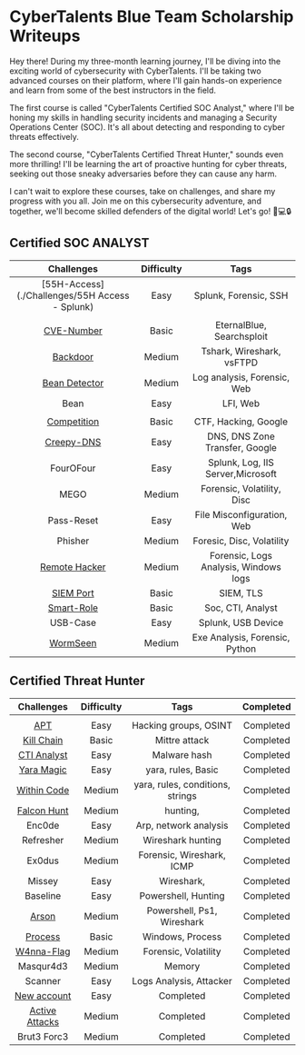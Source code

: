 # CyberTalents Blue Team Scholarship Writeups

Hey there! During my three-month learning journey, I'll be diving into the exciting world of cybersecurity with CyberTalents. I'll be taking two advanced courses on their platform, where I'll gain hands-on experience and learn from some of the best instructors in the field.

The first course is called "CyberTalents Certified SOC Analyst," where I'll be honing my skills in handling security incidents and managing a Security Operations Center (SOC). It's all about detecting and responding to cyber threats effectively.

The second course, "CyberTalents Certified Threat Hunter," sounds even more thrilling! I'll be learning the art of proactive hunting for cyber threats, seeking out those sneaky adversaries before they can cause any harm.

I can't wait to explore these courses, take on challenges, and share my progress with you all. Join me on this cybersecurity adventure, and together, we'll become skilled defenders of the digital world! Let's go! 🚀💻🔒

## Certified SOC ANALYST

| Challenges | Difficulty |                                                Tags                                                |
|:-------------:|:----------:|:--------------------------------------------------------------------------------------------------:|
| [55H-Access](./Challenges/55H Access - Splunk) | Easy | Splunk, Forensic, SSH |
|  |            |                                                                                                    |
|     [CVE-Number](./Soc-analyst/CVE-Number/Readme.md)     |    Basic    |                                       EternalBlue, Searchsploit                                       |
|   [Backdoor](./Soc-analyst/Backdoor/Readme.md)   |   Medium   |                                            Tshark, Wireshark, vsFTPD                                            |
|    [Bean Detector](./Soc-analyst/Bean-Detector/Readme.md)    |    Medium    |                                 Log analysis, Forensic, Web                               |
|     Bean    |    Easy    |                                     LFI, Web                                     |
|        |        |                                                           |
|      [Competition](./Soc-analyst/Competition/Readme.md)     |    Basic    |                                 CTF, Hacking, Google                                  |
|     [Creepy-DNS](./Soc-analyst/Creepy-DNS/README.md)    |   Easy   |                               DNS, DNS Zone Transfer, Google                              |
|    FourOFour    |   Easy   |                                   Splunk,  Log, IIS Server,Microsoft                                   |
|     MEGO     |    Medium    |                                       Forensic, Volatility, Disc                                      |
|   Pass-Reset  |   Easy   |                                     File Misconfiguration, Web                                     |
|    Phisher    |    Medium    |                                     Foresic, Disc, Volatility                                     |
|      [Remote Hacker](./Soc-analyst/Remote-Hacker/Readme.md)     |   Medium   |                           Forensic, Logs Analysis, Windows logs                          |
|   [SIEM Port](./Soc-analyst/SIEM-Port/Readme.md)   |    Basic    |                                        SIEM, TLS                                       |
|     [Smart-Role](./Soc-analyst/Smart-Role/Readme.md)    |   Basic   |                                 Soc, CTI, Analyst                                 |
|     USB-Case    |    Easy    |                                   Splunk, USB Device                                   |
|  [WormSeen](./Soc-analyst/WormSeen/README.md) |   Medium   |                                     Exe Analysis, Forensic, Python                                    |


## Certified Threat Hunter

| Challenges | Difficulty |                                                Tags                                                | Completed |
|:-------------:|:----------:|:--------------------------------------------------------------------------------------------------:|:---------:|
|               |            |                                                                                                    |           |
|     [APT](./Threat-hunter)      |    Easy    |                                       Hacking groups,  OSINT                                     | Completed |
|   [Kill Chain](./Threat-hunter)   |   Basic   |                                            Mittre attack                                            |        Completed   |
|    [CTI Analyst](./Threat-hunter)    |    Easy    |                                Malware hash                               | Completed |
|     [Yara Magic](./Threat-hunter/YaraMagic.md)    |    Easy    |                                     yara, rules, Basic                                     | Completed |
|    [Within Code](./Threat-hunter/WithIncode.md)    |    Medium    |                              yara, rules, conditions, strings                             |  Completed|
|      [Falcon Hunt](./Threat-hunter)     |    Medium    |                                 hunting,                                   | Completed |
|     Enc0de   |   Easy   |                               Arp, network analysis                              |      Completed     |
|    Refresher    |   Medium   |                                   Wireshark hunting                                   |      Completed     |
|     Ex0dus     |    Medium    |                                       Forensic, Wireshark, ICMP                                      | Completed |
|   Missey  |   Easy   |                                     Wireshark,                                     |       Completed    |
|    Baseline    |    Easy    |                                     Powershell, Hunting                                     |        Completed   |
|      [Arson](./Threat-hunter)     |   Medium   |                           Powershell, Ps1, Wireshark                          |   Completed        |
|   [Process](./Threat-hunter)   |    Basic    |                                        Windows, Process                                     | Completed |
|     [W4nna-Flag](./Threat-hunter)    |   Medium   |                                 Forensic, Volatility                                 |         Completed  |
|     Masqur4d3    |    Medium    |                                   Memory                                   | Completed          |
|  Scanner |   Easy   |                                     Logs Analysis, Attacker                                   |       Completed    |
|   [New account](./Threat-hunter)   |    Easy    |                Completed                                                             | Completed |
|     [Active Attacks](./Threat-hunter)    |   Medium   |            Completed                                                      |         Completed  |
|     Brut3 Forc3    |    Medium    |                                   Completed                                   | Completed          |
